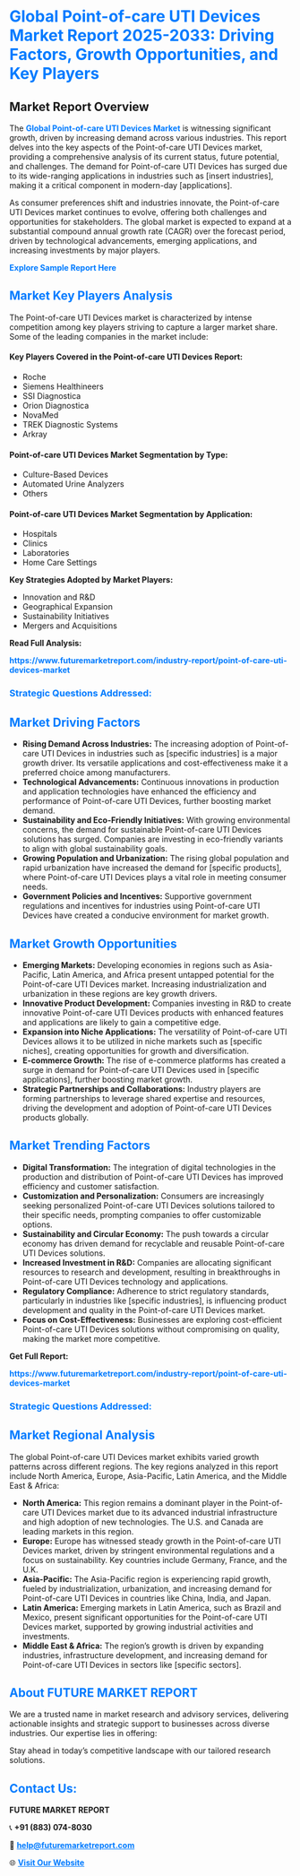 <h1 style="color: #007BFF;">Global Point-of-care UTI Devices Market Report 2025-2033: Driving Factors, Growth Opportunities, and Key Players</h1>

<section id="overview">
<h2>Market Report Overview</h2>
<p>The <a href="https://www.futuremarketreport.com/industry-report/point-of-care-uti-devices-market" style="color: #007BFF; text-decoration: none;"><strong>Global Point-of-care UTI Devices Market</strong></a> is witnessing significant growth, driven by increasing demand across various industries. This report delves into the key aspects of the Point-of-care UTI Devices market, providing a comprehensive analysis of its current status, future potential, and challenges. The demand for Point-of-care UTI Devices has surged due to its wide-ranging applications in industries such as [insert industries], making it a critical component in modern-day [applications].</p>
<p>As consumer preferences shift and industries innovate, the Point-of-care UTI Devices market continues to evolve, offering both challenges and opportunities for stakeholders. The global market is expected to expand at a substantial compound annual growth rate (CAGR) over the forecast period, driven by technological advancements, emerging applications, and increasing investments by major players.</p>
</section>

<section id="overview">
<p><a href="https://www.futuremarketreport.com/request-sample/reportId=84772" style="color: #007BFF; text-decoration: none;"><strong>Explore Sample Report Here</strong></a></p>
</section>

<section id="key-players">
<h2 style="color: #007BFF;">Market Key Players Analysis</h2>
<p>The Point-of-care UTI Devices market is characterized by intense competition among key players striving to capture a larger market share. Some of the leading companies in the market include:</p>
<h4>Key Players Covered in the Point-of-care UTI Devices Report:</h4>
<ul><li>Roche</li><li>Siemens Healthineers</li><li>SSI Diagnostica</li><li>Orion Diagnostica</li><li>NovaMed</li><li>TREK Diagnostic Systems</li><li>Arkray</li></ul>
<h4>Point-of-care UTI Devices Market Segmentation by Type:</h4>
<ul><li>Culture-Based Devices</li><li>Automated Urine Analyzers</li><li>Others</li></ul>

<h4>Point-of-care UTI Devices Market Segmentation by Application:</h4>
<ul><li>Hospitals</li><li>Clinics</li><li>Laboratories</li><li>Home Care Settings</li></ul>
<p><strong>Key Strategies Adopted by Market Players:</strong></p>
<ul>
<li>Innovation and R&D</li>
<li>Geographical Expansion</li>
<li>Sustainability Initiatives</li>
<li>Mergers and Acquisitions</li>
</ul>
</section>

<section>
<p><strong>Read Full Analysis: </strong></p><a href="https://www.futuremarketreport.com/industry-report/point-of-care-uti-devices-market" style="color: #007BFF; text-decoration: none;"><strong>https://www.futuremarketreport.com/industry-report/point-of-care-uti-devices-market</strong></a>
<h3 style="color: #007BFF;">Strategic Questions Addressed:</h3>
</section>

<section id="driving-factors">
<h2 style="color: #007BFF;">Market Driving Factors</h2>
<ul>
<li><strong>Rising Demand Across Industries:</strong> The increasing adoption of Point-of-care UTI Devices in industries such as [specific industries] is a major growth driver. Its versatile applications and cost-effectiveness make it a preferred choice among manufacturers.</li>
<li><strong>Technological Advancements:</strong> Continuous innovations in production and application technologies have enhanced the efficiency and performance of Point-of-care UTI Devices, further boosting market demand.</li>
<li><strong>Sustainability and Eco-Friendly Initiatives:</strong> With growing environmental concerns, the demand for sustainable Point-of-care UTI Devices solutions has surged. Companies are investing in eco-friendly variants to align with global sustainability goals.</li>
<li><strong>Growing Population and Urbanization:</strong> The rising global population and rapid urbanization have increased the demand for [specific products], where Point-of-care UTI Devices plays a vital role in meeting consumer needs.</li>
<li><strong>Government Policies and Incentives:</strong> Supportive government regulations and incentives for industries using Point-of-care UTI Devices have created a conducive environment for market growth.</li>
</ul>
</section>

<section id="growth-opportunities">
<h2 style="color: #007BFF;">Market Growth Opportunities</h2>
<ul>
<li><strong>Emerging Markets:</strong> Developing economies in regions such as Asia-Pacific, Latin America, and Africa present untapped potential for the Point-of-care UTI Devices market. Increasing industrialization and urbanization in these regions are key growth drivers.</li>
<li><strong>Innovative Product Development:</strong> Companies investing in R&D to create innovative Point-of-care UTI Devices products with enhanced features and applications are likely to gain a competitive edge.</li>
<li><strong>Expansion into Niche Applications:</strong> The versatility of Point-of-care UTI Devices allows it to be utilized in niche markets such as [specific niches], creating opportunities for growth and diversification.</li>
<li><strong>E-commerce Growth:</strong> The rise of e-commerce platforms has created a surge in demand for Point-of-care UTI Devices used in [specific applications], further boosting market growth.</li>
<li><strong>Strategic Partnerships and Collaborations:</strong> Industry players are forming partnerships to leverage shared expertise and resources, driving the development and adoption of Point-of-care UTI Devices products globally.</li>
</ul>
</section>

<section id="trending-factors">
<h2 style="color: #007BFF;">Market Trending Factors</h2>
<ul>
<li><strong>Digital Transformation:</strong> The integration of digital technologies in the production and distribution of Point-of-care UTI Devices has improved efficiency and customer satisfaction.</li>
<li><strong>Customization and Personalization:</strong> Consumers are increasingly seeking personalized Point-of-care UTI Devices solutions tailored to their specific needs, prompting companies to offer customizable options.</li>
<li><strong>Sustainability and Circular Economy:</strong> The push towards a circular economy has driven demand for recyclable and reusable Point-of-care UTI Devices solutions.</li>
<li><strong>Increased Investment in R&D:</strong> Companies are allocating significant resources to research and development, resulting in breakthroughs in Point-of-care UTI Devices technology and applications.</li>
<li><strong>Regulatory Compliance:</strong> Adherence to strict regulatory standards, particularly in industries like [specific industries], is influencing product development and quality in the Point-of-care UTI Devices market.</li>
<li><strong>Focus on Cost-Effectiveness:</strong> Businesses are exploring cost-efficient Point-of-care UTI Devices solutions without compromising on quality, making the market more competitive.</li>
</ul>
</section>

<section>
<p><strong>Get Full Report: </strong></p><a href="https://www.futuremarketreport.com/industry-report/point-of-care-uti-devices-market" style="color: #007BFF; text-decoration: none;"><strong>https://www.futuremarketreport.com/industry-report/point-of-care-uti-devices-market</strong></a>
<h3 style="color: #007BFF;">Strategic Questions Addressed:</h3>
</section>


<section id="regional-analysis">
<h2 style="color: #007BFF;">Market Regional Analysis</h2>
<p>The global Point-of-care UTI Devices market exhibits varied growth patterns across different regions. The key regions analyzed in this report include North America, Europe, Asia-Pacific, Latin America, and the Middle East & Africa:</p>
<ul>
<li><strong>North America:</strong> This region remains a dominant player in the Point-of-care UTI Devices market due to its advanced industrial infrastructure and high adoption of new technologies. The U.S. and Canada are leading markets in this region.</li>
<li><strong>Europe:</strong> Europe has witnessed steady growth in the Point-of-care UTI Devices market, driven by stringent environmental regulations and a focus on sustainability. Key countries include Germany, France, and the U.K.</li>
<li><strong>Asia-Pacific:</strong> The Asia-Pacific region is experiencing rapid growth, fueled by industrialization, urbanization, and increasing demand for Point-of-care UTI Devices in countries like China, India, and Japan.</li>
<li><strong>Latin America:</strong> Emerging markets in Latin America, such as Brazil and Mexico, present significant opportunities for the Point-of-care UTI Devices market, supported by growing industrial activities and investments.</li>
<li><strong>Middle East & Africa:</strong> The region’s growth is driven by expanding industries, infrastructure development, and increasing demand for Point-of-care UTI Devices in sectors like [specific sectors].</li>
</ul>
</section>

<footer>
<h2 style="color: #007BFF;">About FUTURE MARKET REPORT</h2>
<p>We are a trusted name in market research and advisory services, delivering actionable insights and strategic support to businesses across diverse industries. Our expertise lies in offering:</p>

<p>Stay ahead in today’s competitive landscape with our tailored research solutions.</p>

<h2 style="color: #007BFF;">Contact Us:</h2>
<p><strong>FUTURE MARKET REPORT</strong></p>
<p>📞 <strong>+91 (883) 074-8030</strong></p>
<p>📧 <strong><a href="mailto:help@futuremarketreport.com" style="color: #007BFF;">help@futuremarketreport.com</a></strong></p>
<p>🌐 <strong><a href="https://www.futuremarketreport.com/" style="color: #007BFF;">Visit Our Website</a></strong></p>
</footer>